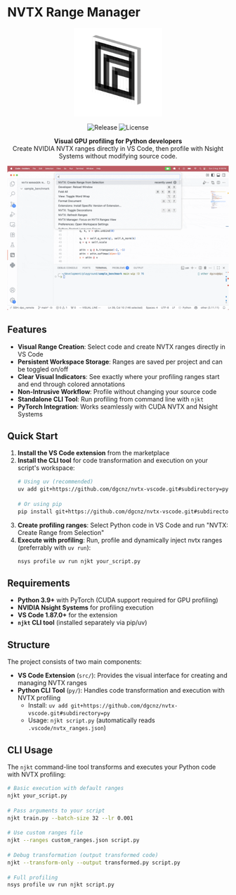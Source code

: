 # NVTX Range Manager

<p align="center">
  <img src="media/logo.png" width="200" alt="NVTX Range Manager Logo">
</p>

<p align="center">
  <img src="https://img.shields.io/badge/release-v0.0.1-green" alt="Release"/>
  <img src="https://img.shields.io/badge/license-MIT-blue" alt="License"/>
</p>

<p align="center">
  <strong>Visual GPU profiling for Python developers</strong><br>
  Create NVIDIA NVTX ranges directly in VS Code, then profile with Nsight Systems without modifying source code.
</p>

<p align="center">
  <img src="media/demo.gif" alt="NVTX Range Manager Demo" width="800">
</p>


## Features

- **Visual Range Creation**: Select code and create NVTX ranges directly in VS Code
- **Persistent Workspace Storage**: Ranges are saved per project and can be toggled on/off
- **Clear Visual Indicators**: See exactly where your profiling ranges start and end through colored annotations
- **Non-Intrusive Workflow**: Profile without changing your source code
- **Standalone CLI Tool**: Run profiling from command line with `njkt`
- **PyTorch Integration**: Works seamlessly with CUDA NVTX and Nsight Systems

## Quick Start

1. **Install the VS Code extension** from the marketplace
2. **Install the CLI tool** for code transformation and execution on your script's workspace:
   ```bash
   # Using uv (recommended)
   uv add git+https://github.com/dgcnz/nvtx-vscode.git#subdirectory=py
   
   # Or using pip
   pip install git+https://github.com/dgcnz/nvtx-vscode.git#subdirectory=py
   ```
3. **Create profiling ranges**: Select Python code in VS Code and run "NVTX: Create Range from Selection"
4. **Execute with profiling**: Run, profile and dynamically inject nvtx ranges (preferrably with `uv run`):
   ```bash
   nsys profile uv run njkt your_script.py
   ```

## Requirements

- **Python 3.9+** with PyTorch (CUDA support required for GPU profiling)
- **NVIDIA Nsight Systems** for profiling execution
- **VS Code 1.87.0+** for the extension
- **`njkt` CLI tool** (installed separately via pip/uv)

## Structure

The project consists of two main components:

- **VS Code Extension** (`src/`): Provides the visual interface for creating and managing NVTX ranges
- **Python CLI Tool** (`py/`): Handles code transformation and execution with NVTX profiling
  - Install: `uv add git+https://github.com/dgcnz/nvtx-vscode.git#subdirectory=py`
  - Usage: `njkt script.py` (automatically reads `.vscode/nvtx_ranges.json`)

## CLI Usage

The `njkt` command-line tool transforms and executes your Python code with NVTX profiling:

```bash
# Basic execution with default ranges
njkt your_script.py

# Pass arguments to your script
njkt train.py --batch-size 32 --lr 0.001

# Use custom ranges file
njkt --ranges custom_ranges.json script.py

# Debug transformation (output transformed code)
njkt --transform-only --output transformed.py script.py

# Full profiling
nsys profile uv run njkt script.py
```